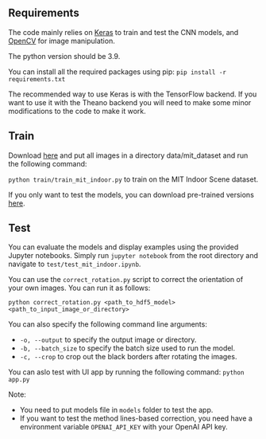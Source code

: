 ## Requirements
The code mainly relies on [Keras](https://keras.io/#installation) to train and test the CNN models, and [OpenCV](https://pypi.python.org/pypi/opencv-python) for image manipulation.

The python version should be 3.9.

You can install all the required packages using pip: `pip install -r requirements.txt`

The recommended way to use Keras is with the TensorFlow backend. If you want to use it with the Theano backend you will need to make some minor modifications to the code to make it work.

## Train

Download [here](https://www.kaggle.com/datasets/itsahmad/indoor-scenes-cvpr-2019) and put all images in a directory data/mit_dataset and run the following command:

`python train/train_mit_indoor.py` to train on the MIT Indoor Scene dataset.

If you only want to test the models, you can download pre-trained versions [here](https://drive.google.com/file/d/1zPgxnKAlgAx98MvJ0GJuY_bGFAqSr2Ir/view?usp=sharing).

## Test
You can evaluate the models and display examples using the provided Jupyter notebooks. Simply run `jupyter notebook` from the root directory and navigate to `test/test_mit_indoor.ipynb`.

You can use the `correct_rotation.py` script to correct the orientation of your own images. You can run it as follows:

`python correct_rotation.py <path_to_hdf5_model> <path_to_input_image_or_directory>`

You can also specify the following command line arguments:
- `-o, --output` to specify the output image or directory.
- `-b, --batch_size` to specify the batch size used to run the model.
- `-c, --crop` to crop out the black borders after rotating the images.


You can aslo test with UI app by running the following command: `python app.py`

Note: 
- You need to put models file in `models` folder to test the app.
- If you want to test the method lines-based correction, you need have a environment variable `OPENAI_API_KEY` with your OpenAI API key.

